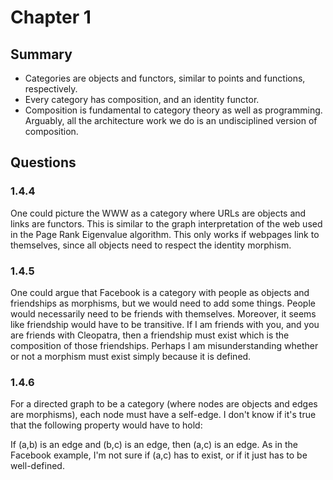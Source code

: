 # Chapter 1

## Summary
* Categories are objects and functors, similar to points and functions, respectively.
* Every category has composition, and an identity functor.
* Composition is fundamental to category theory as well as programming. Arguably, all the architecture work we do is an undisciplined version of composition.


## Questions

### 1.4.4

One could picture the WWW as a category where URLs are objects and links are functors. This is similar to the graph interpretation of the web used in the Page Rank Eigenvalue algorithm. This only works if webpages link to themselves, since all objects need to respect the identity morphism.

### 1.4.5

One could argue that Facebook is a category with people as objects and friendships as morphisms, but we would need to add some things. People would necessarily need to be friends with themselves. Moreover, it seems like friendship would have to be transitive. If I am friends with you, and you are friends with Cleopatra, then a friendship must exist which is the composition of those friendships. Perhaps I am misunderstanding whether or not a morphism must exist simply because it is defined.

### 1.4.6

For a directed graph to be a category (where nodes are objects and edges are morphisms), each node must have a self-edge. I don't know if it's true that the following property would have to hold:

If (a,b) is an edge and (b,c) is an edge, then (a,c) is an edge. As in the Facebook example, I'm not sure if (a,c) has to exist, or if it just has to be well-defined.